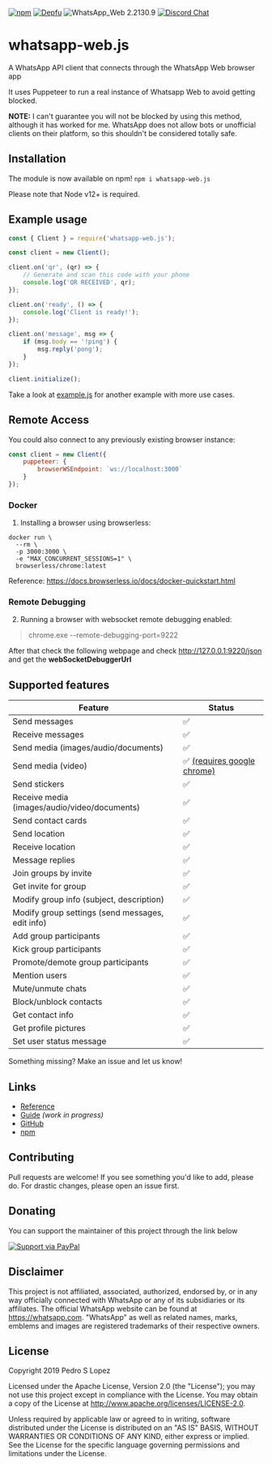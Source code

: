 [![npm](https://img.shields.io/npm/v/whatsapp-web.js.svg)](https://www.npmjs.com/package/whatsapp-web.js) [![Depfu](https://badges.depfu.com/badges/4a65a0de96ece65fdf39e294e0c8dcba/overview.svg)](https://depfu.com/github/pedroslopez/whatsapp-web.js?project_id=9765) ![WhatsApp_Web 2.2130.9](https://img.shields.io/badge/WhatsApp_Web-2.2130.9-brightgreen.svg) [![Discord Chat](https://img.shields.io/discord/698610475432411196.svg?logo=discord)](https://discord.gg/H7DqQs4)  

# whatsapp-web.js
A WhatsApp API client that connects through the WhatsApp Web browser app

It uses Puppeteer to run a real instance of Whatsapp Web to avoid getting blocked.

**NOTE:** I can't guarantee you will not be blocked by using this method, although it has worked for me. WhatsApp does not allow bots or unofficial clients on their platform, so this shouldn't be considered totally safe.

## Installation

The module is now available on npm! `npm i whatsapp-web.js`

Please note that Node v12+ is required.

## Example usage

```js
const { Client } = require('whatsapp-web.js');

const client = new Client();

client.on('qr', (qr) => {
    // Generate and scan this code with your phone
    console.log('QR RECEIVED', qr);
});

client.on('ready', () => {
    console.log('Client is ready!');
});

client.on('message', msg => {
    if (msg.body == '!ping') {
        msg.reply('pong');
    }
});

client.initialize();
```

Take a look at [example.js](https://github.com/pedroslopez/whatsapp-web.js/blob/master/example.js) for another example with more use cases.

## Remote Access

You could also connect to any previously existing browser instance:

```js
const client = new Client({ 
    puppeteer: {
        browserWSEndpoint: `ws://localhost:3000`
    }
});
```

### Docker

1) Installing a browser using browserless:

```
docker run \
  --rm \
  -p 3000:3000 \
  -e "MAX_CONCURRENT_SESSIONS=1" \
  browserless/chrome:latest
```

Reference: https://docs.browserless.io/docs/docker-quickstart.html

### Remote Debugging

2) Running a browser with websocket remote debugging enabled:
> chrome.exe --remote-debugging-port=9222

After that check the following webpage and check http://127.0.0.1:9220/json and get the **webSocketDebuggerUrl**

## Supported features

| Feature  | Status |
| ------------- | ------------- |
| Send messages  | ✅  |
| Receive messages  | ✅  |
| Send media (images/audio/documents)  | ✅  |
| Send media (video)  | ✅ [(requires google chrome)](https://guide.wwebjs.dev/features/handling-attachments#caveat-for-sending-videos-and-gifs)  |
| Send stickers | ✅ |
| Receive media (images/audio/video/documents)  | ✅  |
| Send contact cards | ✅ |
| Send location | ✅ |
| Receive location | ✅ | 
| Message replies | ✅ |
| Join groups by invite  | ✅ |
| Get invite for group  | ✅ |
| Modify group info (subject, description)  | ✅  |
| Modify group settings (send messages, edit info)  | ✅  |
| Add group participants  | ✅  |
| Kick group participants  | ✅  |
| Promote/demote group participants | ✅ |
| Mention users | ✅ |
| Mute/unmute chats | ✅ |
| Block/unblock contacts | ✅ |
| Get contact info | ✅ |
| Get profile pictures | ✅ |
| Set user status message | ✅ |

Something missing? Make an issue and let us know!

## Links

* [Reference](https://docs.wwebjs.dev/)
* [Guide](https://guide.wwebjs.dev/) _(work in progress)_
* [GitHub](https://github.com/pedroslopez/whatsapp-web.js)
* [npm](https://npmjs.org/package/whatsapp-web.js)

## Contributing

Pull requests are welcome! If you see something you'd like to add, please do. For drastic changes, please open an issue first.

## Donating

You can support the maintainer of this project through the link below

[![Support via PayPal](https://cdn.rawgit.com/twolfson/paypal-github-button/1.0.0/dist/button.svg)](https://www.paypal.me/psla/)

## Disclaimer

This project is not affiliated, associated, authorized, endorsed by, or in any way officially connected with WhatsApp or any of its subsidiaries or its affiliates. The official WhatsApp website can be found at https://whatsapp.com. "WhatsApp" as well as related names, marks, emblems and images are registered trademarks of their respective owners.

## License

Copyright 2019 Pedro S Lopez

Licensed under the Apache License, Version 2.0 (the "License");
you may not use this project except in compliance with the License.
You may obtain a copy of the License at http://www.apache.org/licenses/LICENSE-2.0.

Unless required by applicable law or agreed to in writing, software
distributed under the License is distributed on an "AS IS" BASIS,
WITHOUT WARRANTIES OR CONDITIONS OF ANY KIND, either express or implied.
See the License for the specific language governing permissions and
limitations under the License.
